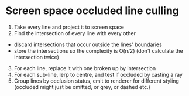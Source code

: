 # Screen space occluded line culling

1. Take every line and project it to screen space
2. Find the intersection of every line with every other

- discard intersections that occur outside the lines' boundaries
- store the intersections so the complexity is O(n/2) (don't calculate the intersection twice)

3. For each line, replace it with one broken up by intersection
4. For each sub-line, lerp to centre, and test if occluded by casting a ray
5. Group lines by occlusion status, emit to renderer for different styling (occluded might just be omitted, or grey, or dashed etc.)

